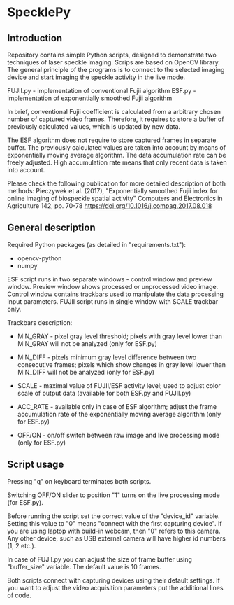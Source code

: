 # SpecklePy

## Introduction

Repository contains simple Python scripts, designed to demonstrate two techniques of laser speckle imaging. Scrips are based on OpenCV library. The general principle of the programs is to connect to the selected imaging device and start imaging the speckle activity in the live mode.

FUJII.py - implementation of conventional Fujii algorithm
ESF.py - implementation of exponentially smoothed Fujii algorithm

In brief, conventional Fujii coefficient is calculated from a arbitrary chosen number of captured video frames. Therefore, it requires to store a buffer of previously calculated values, which is updated by new data.

The ESF algorithm does not require to store captured frames in separate buffer. The previously calculated values are taken into account by means of  exponentially moving average algorithm. The data accumulation rate can be freely adjusted. High accumulation rate means that only recent data is taken into account.

Please check the following publication for more detailed description of both methods:
Pieczywek et al. (2017), "Exponentially smoothed Fujii index for online imaging of biospeckle spatial activity" Computers and Electronics in Agriculture
142, pp. 70-78
https://doi.org/10.1016/j.compag.2017.08.018


## General description

Required Python packages (as detailed in "requirements.txt"):
* opencv-python
* numpy

ESF script runs in two separate windows - control window and preview window. Preview window shows processed or unprocessed video image. Control window contains trackbars used to manipulate the data processing input parameters. FUJII script runs in single window with SCALE trackbar only.

Trackbars description:

* MIN_GRAY  - pixel gray level threshold; pixels with gray level lower than MIN_GRAY will not be analyzed (only for ESF.py)

* MIN_DIFF  - pixels minimum gray level difference between two consecutive frames; pixels which show changes in gray level lower than MIN_DIFF will not be analyzed (only for ESF.py)
* SCALE - maximal value of FUJII/ESF activity level; used to adjust color scale of output data (available for both ESF.py and FUJII.py)
* ACC_RATE - available only in case of ESF algorithm; adjust the frame accumulation rate of the exponentially moving average algorithm (only for ESF.py)
* OFF/ON - on/off switch between raw image and live processing mode (only for ESF.py)

## Script usage

Pressing "q" on keyboard terminates both scripts.

Switching OFF/ON slider to position "1" turns on the live processing mode (for ESF.py).

Before running the script set the correct value of the "device_id" variable. Setting this value to "0" means "connect with the first capturing device".  If you are using laptop with build-in webcam, then "0" refers to this camera. Any other device, such as USB external camera will have higher id numbers (1, 2 etc.).

In case of FUJII.py you can adjust the size of frame buffer using "buffer_size" variable. The default value is 10 frames.

Both scripts connect with capturing devices using their default settings. If you want to adjust the video acquisition parameters put the additional lines of code.

